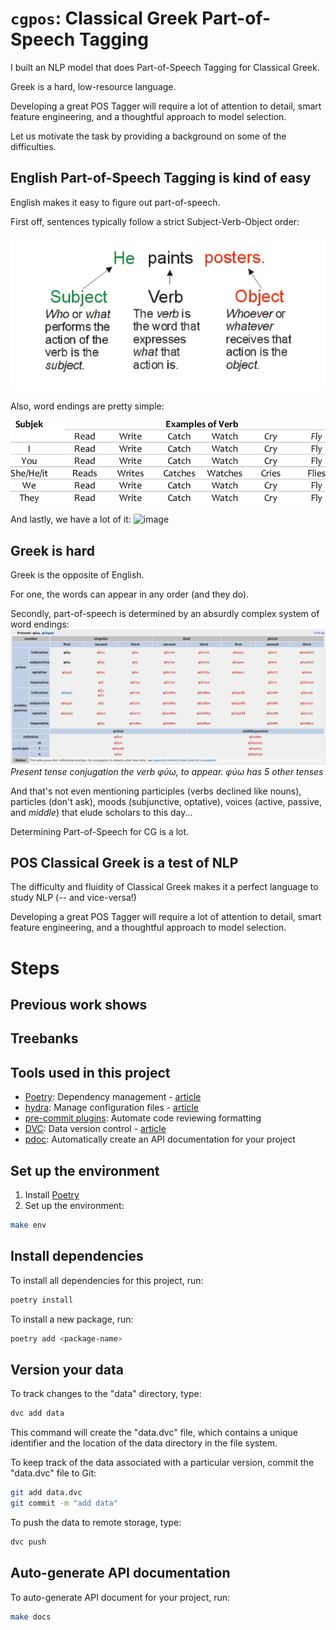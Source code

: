 `cgpos`: Classical Greek Part-of-Speech Tagging 
==============================
I built an NLP model that does Part-of-Speech Tagging for Classical Greek.

Greek is a hard, low-resource language.

Developing a great POS Tagger will require a lot of attention to detail, smart feature engineering, and a thoughtful approach to model selection. 

Let us motivate the task by providing a background on some of the difficulties.

##  English Part-of-Speech Tagging is kind of easy 

English makes it easy to figure out part-of-speech. 

First off, sentences typically follow a strict Subject-Verb-Object order:

![img/SVO.png](img/SVO.png)

Also, word endings are pretty simple:

![img/conj.png](img/conj.png)

And lastly, we have a lot of it:
![image](https://github.com/tejomaygadgil/cgpos/assets/10650758/47daf1fa-92d6-464d-b3ba-2b73eeb2ca05)

## Greek is hard

Greek is the opposite of English.

For one, the words can appear in any order (and they do). 

Secondly, part-of-speech is determined by an absurdly complex system of word endings:
![img/greek.png](img/greek.png)
*Present tense conjugation the verb φύω, to appear. φύω has 5 other tenses*

And that's not even mentioning participles (verbs declined like nouns), particles (don't ask), moods (subjunctive, optative), voices (active, passive, and *middle*) that elude scholars to this day...

Determining Part-of-Speech for CG is a lot.

## POS Classical Greek is a test of NLP 

The difficulty and fluidity of Classical Greek makes it a perfect language to study NLP (-- and vice-versa!)

Developing a great POS Tagger will require a lot of attention to detail, smart feature engineering, and a thoughtful approach to model selection. 

# Steps
## Previous work shows 

## Treebanks 

## 

## Tools used in this project
* [Poetry](https://towardsdatascience.com/how-to-effortlessly-publish-your-python-package-to-pypi-using-poetry-44b305362f9f): Dependency management - [article](https://mathdatasimplified.com/2023/06/12/poetry-a-better-way-to-manage-python-dependencies/)
* [hydra](https://hydra.cc/): Manage configuration files - [article](https://mathdatasimplified.com/2023/05/25/stop-hard-coding-in-a-data-science-project-use-configuration-files-instead/)
* [pre-commit plugins](https://pre-commit.com/): Automate code reviewing formatting
* [DVC](https://dvc.org/): Data version control - [article](https://mathdatasimplified.com/2023/02/20/introduction-to-dvc-data-version-control-tool-for-machine-learning-projects-2/)
* [pdoc](https://github.com/pdoc3/pdoc): Automatically create an API documentation for your project

## Set up the environment
1. Install [Poetry](https://python-poetry.org/docs/#installation)
2. Set up the environment:
```bash
make env 
```

## Install dependencies
To install all dependencies for this project, run:
```bash
poetry install
```

To install a new package, run:
```bash
poetry add <package-name>
```

## Version your data
To track changes to the "data" directory, type:
```bash
dvc add data
```

This command will create the "data.dvc" file, which contains a unique identifier and the location of the data directory in the file system.

To keep track of the data associated with a particular version, commit the "data.dvc" file to Git:
```bash
git add data.dvc
git commit -m "add data"
```

To push the data to remote storage, type:
```bash
dvc push 
```

## Auto-generate API documentation

To auto-generate API document for your project, run:

```bash
make docs
```
